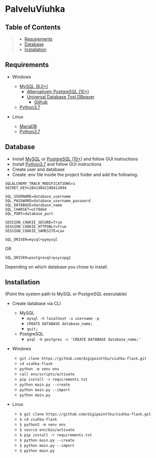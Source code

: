 # PalveluViuhka



**Table of Contents**
---
> * [Requirements](#requirements)
> * [Database](#database)
> * [Installation](#installation)


**Requirements**
---
* Windows
  * [MySQL (8.0+)](https://dev.mysql.com/downloads/mysql/)
    * [Alternatively PostgreSQL (10+)](https://www.postgresql.org/download/windows/)
    * [Universal Database Tool DBeaver](https://dbeaver.io/)
      * [Github](https://github.com/dbeaver/dbeaver)
  * [Python3.7](https://www.python.org/downloads/)

* Linux
  * [MariaDB](aaa)
  * [Python3.7](aaa)

**Database**
---
  * Install [MySQL](https://dev.mysql.com/downloads/mysql/) or [PostgreSQL (10+)](https://www.postgresql.org/download/windows/) and follow GUI instructions
  * Install [Python3.7](https://www.python.org/downloads/) and follow GUI instructions
  * Create user and database
  * Create .env file inside the project folder and add the following:
  ```
  SQLALCHEMY_TRACK_MODIFICATIONS=1
  SECRET_KEY=28419842198412894

  SQL_USERNAME=database_username
  SQL_PASSWORD=database_username_password
  SQL_DATABASE=database_name
  SQL_CHARSET=utf8mb4
  SQL_PORT=database_port

  SESSION_COOKIE_SECURE=True
  SESSION_COOKIE_HTTPONLY=True
  SESSION_COOKIE_SAMESITE=Lax
  ```

  ```
  SQL_DRIVER=mysql+pymysql
  ```
  OR
  ```
  SQL_DRIVER=postgresql+psycopg2
  ```
  Depending on which database you chose to install.

**Installation**
---
(Point the system path to MySQL or PostgreSQL executable)

* Create database via CLI
  * MySQL
    * `mysql -h localhost -u username -p`
    * `CREATE DATABASE database_name;`
    * `quit;`
  * PostgreSQL
    * `psql -U postgres -c 'CREATE DATABASE database_name;'`


* Windows
  * `git clone https://github.com/digipointtku/viuhka-flask.git`
  * `cd viuhka-flask`
  * `python -m venv env`
  * `call env/scripts/activate`
  * `pip install -r requirements.txt`
  * `python main.py --create`
  * `python main.py --import`
  * `python main.py`

* Linux
  * `$ git clone https://github.com/digipointtku/viuhka-flask.git`
  * `$ cd viuhka-flask`
  * `$ python3 -m venv env`
  * `$ source env/bin/activate`
  * `$ pip install -r requirements.txt`
  * `$ python main.py --create`
  * `$ python main.py --import`
  * `$ python main.py`
  